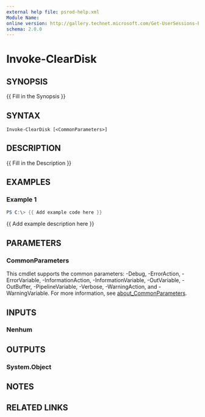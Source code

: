 ```yaml
---
external help file: psrod-help.xml
Module Name:
online version: http://gallery.technet.microsoft.com/Get-UserSessions-Parse-b4c97837
schema: 2.0.0
---
```


# Invoke-ClearDisk

## SYNOPSIS
{{ Fill in the Synopsis }}

## SYNTAX

```
Invoke-ClearDisk [<CommonParameters>]
```

## DESCRIPTION
{{ Fill in the Description }}

## EXAMPLES

### Example 1
```powershell
PS C:\> {{ Add example code here }}
```

{{ Add example description here }}

## PARAMETERS

### CommonParameters
This cmdlet supports the common parameters: -Debug, -ErrorAction, -ErrorVariable, -InformationAction, -InformationVariable, -OutVariable, -OutBuffer, -PipelineVariable, -Verbose, -WarningAction, and -WarningVariable. For more information, see [about_CommonParameters](http://go.microsoft.com/fwlink/?LinkID=113216).

## INPUTS

### Nenhum

## OUTPUTS

### System.Object
## NOTES

## RELATED LINKS
